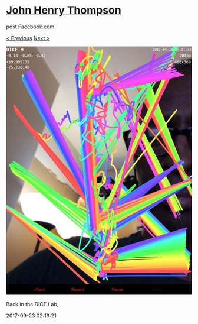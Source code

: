# [John Henry Thompson](../README.md)
post Facebook.com

[< Previous](2017-09-23-5.md) [Next >](2017-09-22-1.md)

[![](../media/2017-09-23/Timeline-Photos-Back-in-the-DICE-Lab.jpg)](../README.md)

Back in the DICE Lab,

2017-09-23 02:19:21